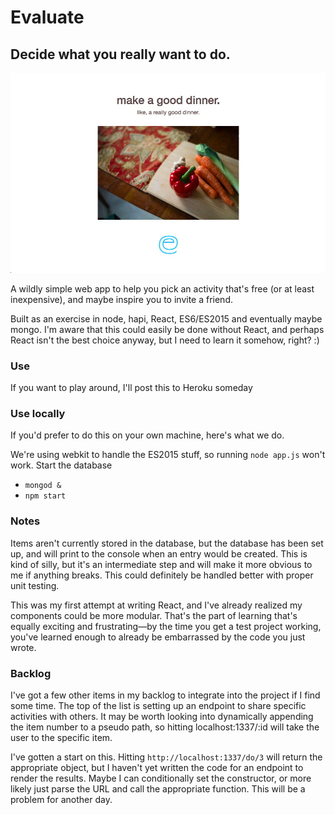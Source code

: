 # Evaluate
## Decide what you really want to do.

![Screenshot](/public/img/screenshot.jpg?raw=true)

A wildly simple web app to help you pick an activity that's free (or at least inexpensive), and maybe inspire you to invite a friend.

Built as an exercise in node, hapi, React, ES6/ES2015 and eventually maybe mongo. I'm aware that this could easily be done without React, and perhaps React isn't the best choice anyway, but I need to learn it somehow, right? :)

### Use

If you want to play around, I'll post this to Heroku someday

### Use locally

If you'd prefer to do this on your own machine, here's what we do.

We're using webkit to handle the ES2015 stuff, so running ```node app.js``` won't work. Start the database

* ```mongod &```
* ```npm start```

### Notes
Items aren't currently stored in the database, but the database has been set up, and will print to the console when an entry would be created. This is kind of silly, but it's an intermediate step and will make it more obvious to me if anything breaks. This could definitely be handled better with proper unit testing.

This was my first attempt at writing React, and I've already realized my components could be more modular. That's the part of learning that's equally exciting and frustrating—by the time you get a test project working, you've learned enough to already be embarrassed by the code you just wrote.

### Backlog
I've got a few other items in my backlog to integrate into the project if I find some time. The top of the list is setting up an endpoint to share specific activities with others. It may be worth looking into dynamically appending the item number to a pseudo path, so hitting localhost:1337/:id will take the user to the specific item.

I've gotten a start on this. Hitting `http://localhost:1337/do/3` will return the appropriate object, but I haven't yet written the code for an endpoint to render the results. Maybe I can conditionally set the constructor, or more likely just parse the URL and call the appropriate function. This will be a problem for another day.
